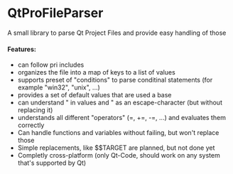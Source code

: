 # QtProFileParser
A small library to parse Qt Project Files and provide easy handling of those

#### Features:
 - can follow pri includes
 - organizes the file into a map of keys to a list of values
 - supports preset of "conditions" to parse conditinal statements (for example "win32", "unix", ...)
 - provides a set of default values that are used a base
 - can understand " in values and \" as an escape-character (but without replacing it)
 - understands all different "operators" (=, +=, -=, ...) and evaluates them correctly
 - Can handle functions and variables without failing, but won't replace those
  - Simple replacements, like $$TARGET are planned, but not done yet
 - Completly cross-platform (only Qt-Code, should work on any system that's supported by Qt)

